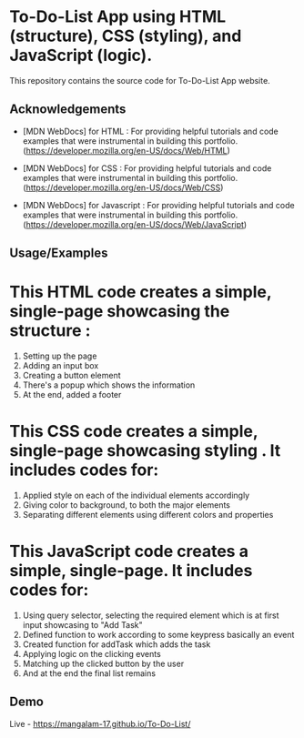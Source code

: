   # To-Do-List App using HTML (structure), CSS (styling), and JavaScript (logic).

This repository contains the source code for To-Do-List App website.


## Acknowledgements

* [MDN WebDocs] for HTML : For providing helpful tutorials and code examples that were instrumental in building this portfolio.  (https://developer.mozilla.org/en-US/docs/Web/HTML)

* [MDN WebDocs] for CSS : For providing helpful tutorials and code examples that were instrumental in building this portfolio.  (https://developer.mozilla.org/en-US/docs/Web/CSS)

* [MDN WebDocs] for Javascript : For providing helpful tutorials and code examples that were instrumental in building this portfolio.  (https://developer.mozilla.org/en-US/docs/Web/JavaScript)

## Usage/Examples

# This HTML code creates a simple, single-page showcasing the structure : 

1. Setting up the page
2. Adding an input box 
3. Creating a button element
4. There's a popup which shows the information
5. At the end, added a footer

# This CSS code creates a simple, single-page showcasing styling . It includes codes for:

1. Applied style on each of the individual elements accordingly 
2. Giving color to background, to both the major elements
3. Separating different elements using different colors and properties

# This JavaScript code creates a simple, single-page. It includes codes for:

1. Using query selector, selecting the required element which is at first input showcasing to "Add Task"
2. Defined function to work according to some keypress basically an event
3. Created function for addTask which adds the task
4. Applying logic on the clicking events
5. Matching up the clicked button by the user 
6. And at the end the final list remains 


## Demo

Live - https://mangalam-17.github.io/To-Do-List/

<!-- Uploading "Screenshot 2025-03-07 at 5.30.36 AM.png"... -->
<!-- Uploading "Screenshot 2025-03-07 at 5.31.05 AM.png"... -->
<!-- Uploading "Screenshot 2025-03-07 at 5.31.12 AM.png"... -->
